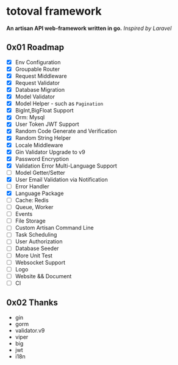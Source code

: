 # totoval framework

**An artisan API web-framework written in go.**
*Inspired by Laravel*

## 0x01 Roadmap
- [x] Env Configuration
- [x] Groupable Router
- [x] Request Middleware
- [x] Request Validator
- [x] Database Migration
- [x] Model Validator
- [x] Model Helper - such as `Pagination`
- [x] BigInt,BigFloat Support
- [x] Orm: Mysql
- [x] User Token JWT Support
- [x] Random Code Generate and Verification
- [x] Random String Helper
- [x] Locale Middleware
- [x] Gin Validator Upgrade to v9
- [x] Password Encryption
- [x] Validation Error Multi-Language Support
- [ ] Model Getter/Setter
- [x] User Email Validation via Notification
- [ ] Error Handler
- [x] Language Package
- [ ] Cache: Redis
- [ ] Queue, Worker
- [ ] Events
- [ ] File Storage
- [ ] Custom Artisan Command Line
- [ ] Task Scheduling
- [ ] User Authorization
- [ ] Database Seeder
- [ ] More Unit Test
- [ ] Websocket Support
- [ ] Logo
- [ ] Website && Document
- [ ] CI

## 0x02 Thanks
* gin
* gorm
* validator.v9
* viper
* big
* jwt
* i18n
